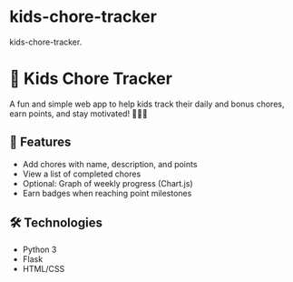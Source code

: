# kids-chore-tracker
kids-chore-tracker.
# 🌟 Kids Chore Tracker

A fun and simple web app to help kids track their daily and bonus chores, earn points, and stay motivated! 🎁🧹✨

## 🚀 Features

- Add chores with name, description, and points
- View a list of completed chores
- Optional: Graph of weekly progress (Chart.js)
- Earn badges when reaching point milestones

## 🛠️ Technologies

- Python 3
- Flask
- HTML/CSS
